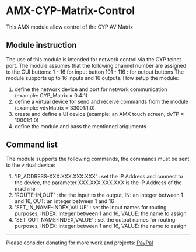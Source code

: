 # AMX-CYP-Matrix-Control

This AMX module allow control of the CYP AV Matrix

## Module instruction

The use of this module is intended for network control via the CYP telnet port.
The module assumes that the following channel number are assigned to the GUI buttons:
1 - 16 for input button
101 - 116 : for output buttons
The module supports up to 16 inputs and 16 outputs.
How setup the module:

1. define the network device and port for network communication (example: CYP_Matrix = 0:4:1)
2. define a virtual device for send and receive commands from the module (example: vdvMatrix = 33001:1:0)
3. create and define a UI device (example: an AMX touch screen, dvTP = 10001:1:0)
4. define the module and pass the mentioned ariguments

## Command list

The module supports the following commands, the commands must be sent to the virtual device:

1. 'IP_ADDRESS-XXX.XXX.XXX.XXX' : set the IP Address and connect to the device, the parameter XXX.XXX.XXX.XXX is the IP Address of the machine
2. 'ROUTE-IN,OUT' : the the input to the output, IN: an integer between 1 and 16, OUT: an integer between 1 and 16
3. 'SET_IN_NAME-INDEX,VALUE' : set the input names for routing purposes, INDEX: integer between 1 and 16, VALUE: the name to assign
4. 'SET_OUT_NAME-INDEX,VALUE' : set the output names for routing purposes, INDEX: integer between 1 and 16, VALUE: the name to assign

----------------------------------------------------------------------------------------------------------------
Please consider donating for more work and projects: [PayPal](<https://paypal.me/shinigamiboss?locale.x=en_US>)
